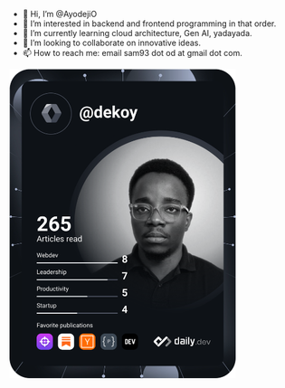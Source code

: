 - 👋 Hi, I’m @AyodejiO
- 👀 I’m interested in backend and frontend programming in that order.
- 🌱 I’m currently learning cloud architecture, Gen AI, yadayada. 
- 💞️ I’m looking to collaborate on innovative ideas.
- 📫 How to reach me: email sam93 dot od at gmail dot com.

<a href="https://app.daily.dev/DailyDevTips"><img src="https://github.com/AyodejiO/AyodejiO/blob/master/devcard.svg" width="400" alt="Sam O's Dev Card"/></a>

<!---
AyodejiO/AyodejiO is a ✨ special ✨ repository because its `README.md` (this file) appears on your GitHub profile.
You can click the Preview link to take a look at your changes.
--->
